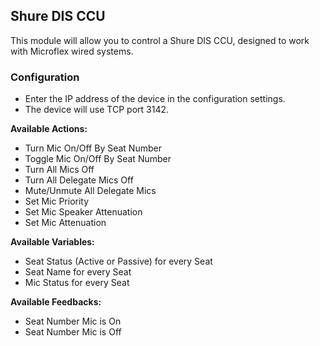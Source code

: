 ## Shure DIS CCU

This module will allow you to control a Shure DIS CCU, designed to work with Microflex wired systems.

### Configuration
* Enter the IP address of the device in the configuration settings.
* The device will use TCP port 3142.

**Available Actions:**
* Turn Mic On/Off By Seat Number
* Toggle Mic On/Off By Seat Number
* Turn All Mics Off
* Turn All Delegate Mics Off
* Mute/Unmute All Delegate Mics
* Set Mic Priority
* Set Mic Speaker Attenuation
* Set Mic Attenuation

**Available Variables:**
* Seat Status (Active or Passive) for every Seat
* Seat Name for every Seat
* Mic Status for every Seat

**Available Feedbacks:**
* Seat Number Mic is On
* Seat Number Mic is Off